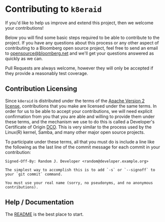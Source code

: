 # Contributing to `k8eraid`

If you'd like to help us improve and extend this project, then we welcome your contributions!

Below you will find some basic steps required to be able to contribute to the project. If you have any questions about this process or any other aspect of contributing to a Bloomberg open source project, feel free to send an email to opensource@bloomberg.net and we'll get your questions answered as quickly as we can.

Pull Requests are always welcome, however they will only be accepted if they provide a reasonably test coverage.

## Contribution Licensing

Since `k8eraid` is distributed under the terms of the [Apache Version 2 license](LICENSE), contributions that you make are licensed under the same terms. In order for us to be able to accept your contributions, we will need explicit confirmation from you that you are able and willing to provide them under these terms, and the mechanism we use to do this is called a Developer's Certificate of Origin [DCO](DCO.md).  This is very similar to the process used by the Linux(R) kernel, Samba, and many other major open source projects.

To participate under these terms, all that you must do is include a line like the following as the last line of the commit message for each commit in your contribution:

    Signed-Off-By: Random J. Developer <random@developer.example.org>

    The simplest way to accomplish this is to add `-s` or `--signoff` to your `git commit` command.

    You must use your real name (sorry, no pseudonyms, and no anonymous contributions).

## Help / Documentation

The [README](README.md) is the best place to start.
